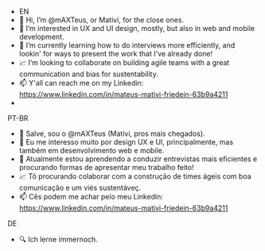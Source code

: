 - EN
- 👋 Hi, I’m @mAXTeus, or Mativi, for the close ones.
- 👀 I’m interested in UX and UI design, mostly, but also in web and mobile development.
- 🌱 I’m currently learning how to do interviews more efficiently, and lookin' for ways to present the work that I've already done!
- 📈 I’m looking to collaborate on building agile teams with a great communication and bias for sustentability.
- 📫 Y'all can reach me on my Linkedin: https://www.linkedin.com/in/mateus-mativi-friedein-63b9a4211
- 

PT-BR
- 👋 Salve, sou o @mAXTeus (Mativi, pros mais chegados).
- 👀 Eu me interesso muito por design UX e UI, principalmente, mas também em desenvolvimento web e mobile.
- 🌱 Atualmente estou aprendendo a conduzir entrevistas mais eficientes e procurando formas de apresentar meu trabalho feito!
- 📈 Tô procurando colaborar com a construção de times ágeis com boa comunicação e um viés sustentáveç.
- 📫 Cês podem me achar pelo meu Linkedin: https://www.linkedin.com/in/mateus-mativi-friedein-63b9a4211

DE
- 🔍 Ich lerne immernoch.
